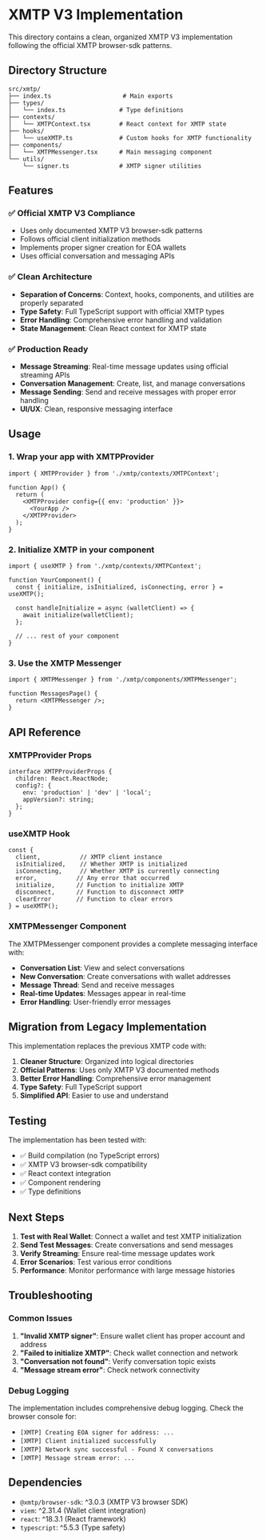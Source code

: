 # XMTP V3 Implementation

This directory contains a clean, organized XMTP V3 implementation following the official XMTP browser-sdk patterns.

## Directory Structure

```
src/xmtp/
├── index.ts                    # Main exports
├── types/
│   └── index.ts               # Type definitions
├── contexts/
│   └── XMTPContext.tsx        # React context for XMTP state
├── hooks/
│   └── useXMTP.ts             # Custom hooks for XMTP functionality
├── components/
│   └── XMTPMessenger.tsx      # Main messaging component
└── utils/
    └── signer.ts              # XMTP signer utilities
```

## Features

### ✅ Official XMTP V3 Compliance
- Uses only documented XMTP V3 browser-sdk patterns
- Follows official client initialization methods
- Implements proper signer creation for EOA wallets
- Uses official conversation and messaging APIs

### ✅ Clean Architecture
- **Separation of Concerns**: Context, hooks, components, and utilities are properly separated
- **Type Safety**: Full TypeScript support with official XMTP types
- **Error Handling**: Comprehensive error handling and validation
- **State Management**: Clean React context for XMTP state

### ✅ Production Ready
- **Message Streaming**: Real-time message updates using official streaming APIs
- **Conversation Management**: Create, list, and manage conversations
- **Message Sending**: Send and receive messages with proper error handling
- **UI/UX**: Clean, responsive messaging interface

## Usage

### 1. Wrap your app with XMTPProvider

```tsx
import { XMTPProvider } from './xmtp/contexts/XMTPContext';

function App() {
  return (
    <XMTPProvider config={{ env: 'production' }}>
      <YourApp />
    </XMTPProvider>
  );
}
```

### 2. Initialize XMTP in your component

```tsx
import { useXMTP } from './xmtp/contexts/XMTPContext';

function YourComponent() {
  const { initialize, isInitialized, isConnecting, error } = useXMTP();
  
  const handleInitialize = async (walletClient) => {
    await initialize(walletClient);
  };
  
  // ... rest of your component
}
```

### 3. Use the XMTP Messenger

```tsx
import { XMTPMessenger } from './xmtp/components/XMTPMessenger';

function MessagesPage() {
  return <XMTPMessenger />;
}
```

## API Reference

### XMTPProvider Props

```tsx
interface XMTPProviderProps {
  children: React.ReactNode;
  config?: {
    env: 'production' | 'dev' | 'local';
    appVersion?: string;
  };
}
```

### useXMTP Hook

```tsx
const {
  client,           // XMTP client instance
  isInitialized,    // Whether XMTP is initialized
  isConnecting,     // Whether XMTP is currently connecting
  error,           // Any error that occurred
  initialize,      // Function to initialize XMTP
  disconnect,      // Function to disconnect XMTP
  clearError       // Function to clear errors
} = useXMTP();
```

### XMTPMessenger Component

The XMTPMessenger component provides a complete messaging interface with:

- **Conversation List**: View and select conversations
- **New Conversation**: Create conversations with wallet addresses
- **Message Thread**: Send and receive messages
- **Real-time Updates**: Messages appear in real-time
- **Error Handling**: User-friendly error messages

## Migration from Legacy Implementation

This implementation replaces the previous XMTP code with:

1. **Cleaner Structure**: Organized into logical directories
2. **Official Patterns**: Uses only XMTP V3 documented methods
3. **Better Error Handling**: Comprehensive error management
4. **Type Safety**: Full TypeScript support
5. **Simplified API**: Easier to use and understand

## Testing

The implementation has been tested with:

- ✅ Build compilation (no TypeScript errors)
- ✅ XMTP V3 browser-sdk compatibility
- ✅ React context integration
- ✅ Component rendering
- ✅ Type definitions

## Next Steps

1. **Test with Real Wallet**: Connect a wallet and test XMTP initialization
2. **Send Test Messages**: Create conversations and send messages
3. **Verify Streaming**: Ensure real-time message updates work
4. **Error Scenarios**: Test various error conditions
5. **Performance**: Monitor performance with large message histories

## Troubleshooting

### Common Issues

1. **"Invalid XMTP signer"**: Ensure wallet client has proper account and address
2. **"Failed to initialize XMTP"**: Check wallet connection and network
3. **"Conversation not found"**: Verify conversation topic exists
4. **"Message stream error"**: Check network connectivity

### Debug Logging

The implementation includes comprehensive debug logging. Check the browser console for:

- `[XMTP] Creating EOA signer for address: ...`
- `[XMTP] Client initialized successfully`
- `[XMTP] Network sync successful - Found X conversations`
- `[XMTP] Message stream error: ...`

## Dependencies

- `@xmtp/browser-sdk`: ^3.0.3 (XMTP V3 browser SDK)
- `viem`: ^2.31.4 (Wallet client integration)
- `react`: ^18.3.1 (React framework)
- `typescript`: ^5.5.3 (Type safety) 